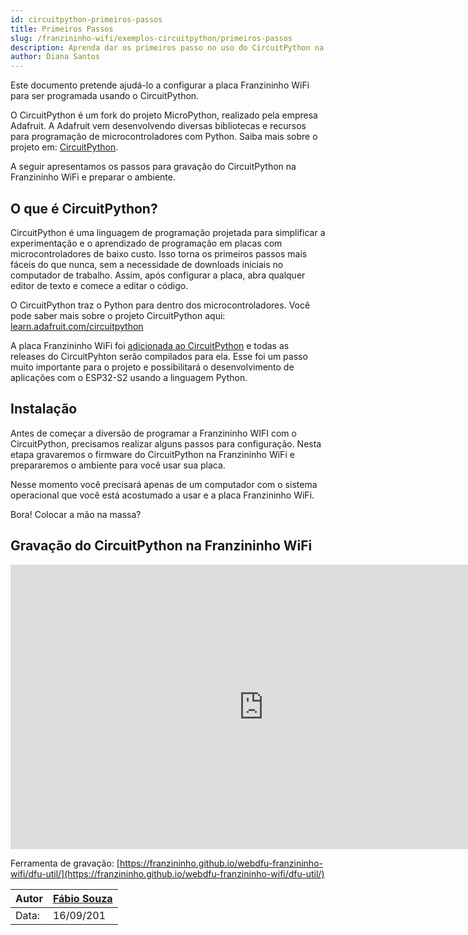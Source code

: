 ```yaml
---
id: circuitpython-primeiros-passos
title: Primeiros Passos
slug: /franzininho-wifi/exemplos-circuitpython/primeiros-passos
description: Aprenda dar os primeiros passo no uso do CircuitPython na Franzininho WiFi
author: Diana Santos
---
```


Este documento pretende ajudá-lo a configurar a placa Franzininho WiFi para ser programada usando o CircuitPython.



O CircuitPython é um fork do projeto MicroPython, realizado pela empresa Adafruit. A Adafruit vem desenvolvendo diversas bibliotecas e recursos para programação de microcontroladores com Python. Saiba mais sobre o projeto em: [CircuitPython](https://circuitpython.org/).

A seguir apresentamos os passos para gravação do CircuitPython na Franzininho WiFi e preparar o ambiente.



## O que é CircuitPython?



CircuitPython é uma linguagem de programação projetada para simplificar a experimentação e o aprendizado de programação em placas com microcontroladores de baixo custo. Isso torna os primeiros passos mais fáceis do que nunca, sem a necessidade de downloads iniciais no computador de trabalho. Assim, após configurar a placa, abra qualquer editor de texto e comece a editar o código.



O CircuitPython traz o Python para dentro dos microcontroladores. Você pode saber mais sobre o projeto CircuitPython aqui: [learn.adafruit.com/circuitpython](http://learn.adafruit.com/welcome-to-circuitpython/what-is-circuitpython)

A placa Franzininho WiFi foi [adicionada ao CircuitPython](https://circuitpython.org/downloads?q=franzininho) e todas as releases do CircuitPyhton serão compilados para ela. Esse foi um passo muito importante para o projeto e possibilitará o desenvolvimento de aplicações com o ESP32-S2 usando a linguagem Python.

## Instalação

Antes de começar a diversão de programar a Franzininho WIFI com o CircuitPython, precisamos realizar alguns passos para configuração. Nesta etapa gravaremos o firmware do CircuitPython na Franzininho WiFi e prepararemos o ambiente para você usar sua placa.

Nesse momento você precisará apenas de um computador com o sistema operacional que você está acostumado a usar e a placa Franzininho WiFi.

Bora! Colocar a mão na massa?



## Gravação do CircuitPython na Franzininho WiFi


<iframe width="809" height="455" src="https://www.youtube.com/embed/wU7wvfxmcS0" title="YouTube video player" frameborder="0" allow="accelerometer; autoplay; clipboard-write; encrypted-media; gyroscope; picture-in-picture" allowfullscreen></iframe>



Ferramenta de gravação: [https://franzininho.github.io/webdfu-franzininho-wifi/dfu-util/](https://franzininho.github.io/webdfu-franzininho-wifi/dfu-util/)

| Autor | [Fábio Souza](https://github.com/FBSeletronica) |
|-------|--------------|
| Data: | 16/09/201    |